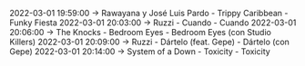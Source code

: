 2022-03-01 19:59:00 -> Rawayana y José Luis Pardo - Trippy Caribbean - Funky Fiesta
2022-03-01 20:03:00 -> Ruzzi - Cuando - Cuando
2022-03-01 20:06:00 -> The Knocks - Bedroom Eyes - Bedroom Eyes (con Studio Killers)
2022-03-01 20:09:00 -> Ruzzi - Dártelo (feat. Gepe) - Dártelo (con Gepe)
2022-03-01 20:14:00 -> System of a Down - Toxicity - Toxicity
